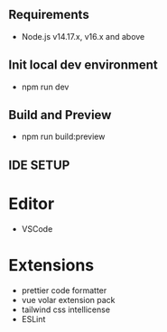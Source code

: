 ## Requirements

- Node.js v14.17.x, v16.x and above

## Init local dev environment

- npm run dev

## Build and Preview

- npm run build:preview

## IDE SETUP

# Editor

- VSCode

# Extensions

- prettier code formatter
- vue volar extension pack
- tailwind css intellicense
- ESLint

